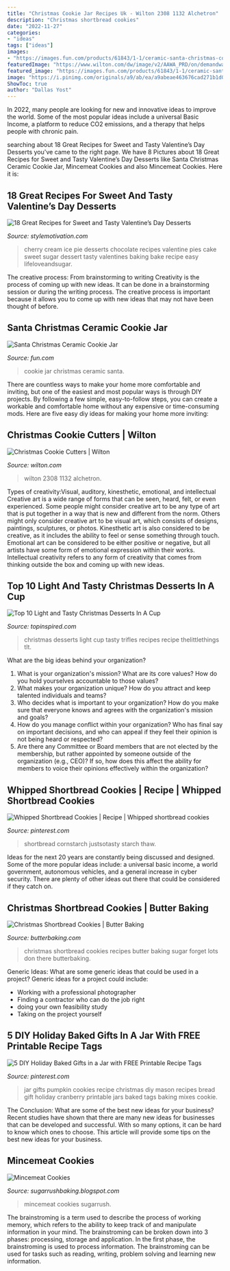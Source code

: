 ```yaml
---
title: "Christmas Cookie Jar Recipes Uk - Wilton 2308 1132 Alchetron"
description: "Christmas shortbread cookies"
date: "2022-11-27"
categories:
- "ideas"
tags: ["ideas"]
images:
- "https://images.fun.com/products/61843/1-1/ceramic-santa-christmas-cookie-jar.jpg"
featuredImage: "https://www.wilton.com/dw/image/v2/AAWA_PRD/on/demandware.static/-/Sites-wilton-product-master/default/dwdbde53ba/images/product/2308-1132/Christmas-Cookie-Cutters-Christmas-Tree.jpg?sw=1000&amp;sh=1000&amp;sm=fit"
featured_image: "https://images.fun.com/products/61843/1-1/ceramic-santa-christmas-cookie-jar.jpg"
image: "https://i.pinimg.com/originals/a9/ab/ea/a9abeae463676cad271b1d05565c7b4f.jpg"
ShowToc: true
author: "Dallas Yost"
---
```



In 2022, many people are looking for new and innovative ideas to improve the world. Some of the most popular ideas include a universal Basic Income, a platform to reduce CO2 emissions, and a therapy that helps people with chronic pain.

	

		
searching about 18 Great Recipes for Sweet and Tasty Valentine’s Day Desserts you've came to the right page. We have 8 Pictures about 18 Great Recipes for Sweet and Tasty Valentine’s Day Desserts like Santa Christmas Ceramic Cookie Jar, Mincemeat Cookies and also Mincemeat Cookies. Here it is:
		
    
## 18 Great Recipes For Sweet And Tasty Valentine’s Day Desserts

<img loading=lazy src="https://www.stylemotivation.com/wp-content/uploads/2016/01/valentine-dessert-4.jpg" onerror="this.onerror=null;this.src='https://tse2.mm.bing.net/th?id=OIP.YR68hzvBBwa3U-__31753QHaK8&amp;pid=15.1';" alt="18 Great Recipes for Sweet and Tasty Valentine’s Day Desserts">

_Source: stylemotivation.com_

>cherry cream ice pie desserts chocolate recipes valentine pies cake sweet sugar dessert tasty valentines baking bake recipe easy lifeloveandsugar. 

	

The creative process: From brainstorming to writing
Creativity is the process of coming up with new ideas. It can be done in a brainstorming session or during the writing process. The creative process is important because it allows you to come up with new ideas that may not have been thought of before.

    
## Santa Christmas Ceramic Cookie Jar

<img loading=lazy src="https://images.fun.com/products/61843/1-1/ceramic-santa-christmas-cookie-jar.jpg" onerror="this.onerror=null;this.src='https://tse3.mm.bing.net/th?id=OIP.NMEb5gDIFR0gQp4FL8LpOQHaKl&amp;pid=15.1';" alt="Santa Christmas Ceramic Cookie Jar">

_Source: fun.com_

>cookie jar christmas ceramic santa. 

	

There are countless ways to make your home more comfortable and inviting, but one of the easiest and most popular ways is through DIY projects. By following a few simple, easy-to-follow steps, you can create a workable and comfortable home without any expensive or time-consuming mods. Here are five easy diy ideas for making your home more inviting: 

    
## Christmas Cookie Cutters | Wilton

<img loading=lazy src="https://www.wilton.com/dw/image/v2/AAWA_PRD/on/demandware.static/-/Sites-wilton-product-master/default/dwdbde53ba/images/product/2308-1132/Christmas-Cookie-Cutters-Christmas-Tree.jpg?sw=1000&amp;sh=1000&amp;sm=fit" onerror="this.onerror=null;this.src='https://tse2.mm.bing.net/th?id=OIP.bI3yhP80WfeW6se1UYgG5wHaHa&amp;pid=15.1';" alt="Christmas Cookie Cutters | Wilton">

_Source: wilton.com_

>wilton 2308 1132 alchetron. 

	

Types of creativity:Visual, auditory, kinesthetic, emotional, and intellectual
Creative art is a wide range of forms that can be seen, heard, felt, or even experienced. Some people might consider creative art to be any type of art that is put together in a way that is new and different from the norm. Others might only consider creative art to be visual art, which consists of designs, paintings, sculptures, or photos. Kinesthetic art is also considered to be creative, as it includes the ability to feel or sense something through touch. Emotional art can be considered to be either positive or negative, but all artists have some form of emotional expression within their works. Intellectual creativity refers to any form of creativity that comes from thinking outside the box and coming up with new ideas.

    
## Top 10 Light And Tasty Christmas Desserts In A Cup

<img loading=lazy src="https://www.topinspired.com/wp-content/uploads/2013/12/Christmas-Trifles.jpg" onerror="this.onerror=null;this.src='https://tse3.mm.bing.net/th?id=OIP.Ss9S4cnPXumHAA9Mj6V6gwHaK-&amp;pid=15.1';" alt="Top 10 Light and Tasty Christmas Desserts In A Cup">

_Source: topinspired.com_

>christmas desserts light cup tasty trifles recipes recipe thelittlethings tlt. 

	

What are the big ideas behind your organization?
1. What is your organization's mission? What are its core values? How do you hold yourselves accountable to those values?
2. What makes your organization unique? How do you attract and keep talented individuals and teams?
3. Who decides what is important to your organization? How do you make sure that everyone knows and agrees with the organization's mission and goals?
4. How do you manage conflict within your organization? Who has final say on important decisions, and who can appeal if they feel their opinion is not being heard or respected?
5. Are there any Committee or Board members that are not elected by the membership, but rather appointed by someone outside of the organization (e.g., CEO)? If so, how does this affect the ability for members to voice their opinions effectively within the organization?

    
## Whipped Shortbread Cookies | Recipe | Whipped Shortbread Cookies

<img loading=lazy src="https://i.pinimg.com/736x/81/00/7b/81007b45f7b21e0ba8443df62c6274a4.jpg" onerror="this.onerror=null;this.src='https://tse4.mm.bing.net/th?id=OIP.FXPi6irtCVGlNwtaNjp2FwHaLH&amp;pid=15.1';" alt="Whipped Shortbread Cookies | Recipe | Whipped shortbread cookies">

_Source: pinterest.com_

>shortbread cornstarch justsotasty starch thaw. 

	

Ideas for the next 20 years are constantly being discussed and designed. Some of the more popular ideas include: a universal basic income, a world government, autonomous vehicles, and a general increase in cyber security. There are plenty of other ideas out there that could be considered if they catch on.

    
## Christmas Shortbread Cookies | Butter Baking

<img loading=lazy src="http://www.butterbaking.com/wp-content/uploads/2014/12/IMG_1593.jpg" onerror="this.onerror=null;this.src='https://tse2.mm.bing.net/th?id=OIP.dy8s_lmuI_C2vqB1U3GeBgHaLH&amp;pid=15.1';" alt="Christmas Shortbread Cookies | Butter Baking">

_Source: butterbaking.com_

>christmas shortbread cookies recipes butter baking sugar forget lots don there butterbaking. 

	

Generic Ideas: What are some generic ideas that could be used in a project?
Generic ideas for a project could include: 
- Working with a professional photographer 
- Finding a contractor who can do the job right 
- doing your own feasibility study 
- Taking on the project yourself

    
## 5 DIY Holiday Baked Gifts In A Jar With FREE Printable Recipe Tags

<img loading=lazy src="https://i.pinimg.com/originals/a9/ab/ea/a9abeae463676cad271b1d05565c7b4f.jpg" onerror="this.onerror=null;this.src='https://tse3.mm.bing.net/th?id=OIP.UDzhE1zqP-k15dgfym73AgHaJ4&amp;pid=15.1';" alt="5 DIY Holiday Baked Gifts in a Jar with FREE Printable Recipe Tags">

_Source: pinterest.com_

>jar gifts pumpkin cookies recipe christmas diy mason recipes bread gift holiday cranberry printable jars baked tags baking mixes cookie. 

	

The Conclusion: What are some of the best new ideas for your business?
Recent studies have shown that there are many new ideas for businesses that can be developed and successful. With so many options, it can be hard to know which ones to choose. This article will provide some tips on the best new ideas for your business.

    
## Mincemeat Cookies

<img loading=lazy src="http://1.bp.blogspot.com/_pTs3R8cxP9g/TPgyI33TJEI/AAAAAAAAAI4/MO2bwD5yHx4/s1600/Mincemeat+cookies+001.jpg" onerror="this.onerror=null;this.src='https://tse1.mm.bing.net/th?id=OIP.7vwwUHRksP5cFbvuIrH0XAHaFj&amp;pid=15.1';" alt="Mincemeat Cookies">

_Source: sugarrushbaking.blogspot.com_

>mincemeat cookies sugarrush. 

	

The brainstroming is a term used to describe the process of working memory, which refers to the ability to keep track of and manipulate information in your mind. The brainstroming can be broken down into 3 phases: processing, storage and application. In the first phase, the brainstroming is used to process information. The brainstroming can be used for tasks such as reading, writing, problem solving and learning new information.

